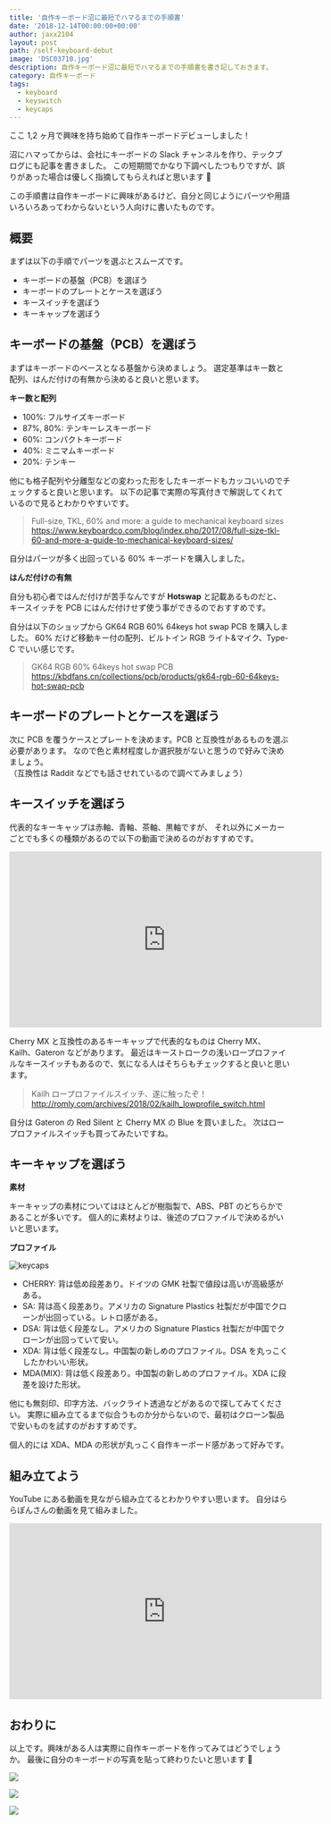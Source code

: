 ```yaml
---
title: '自作キーボード沼に最短でハマるまでの手順書'
date: '2018-12-14T00:00:00+00:00'
author: jaxx2104
layout: post
path: /self-keyboard-debut
image: 'DSC03710.jpg'
description: 自作キーボード沼に最短でハマるまでの手順書を書き記しておきます。
category: 自作キーボード
tags:
  - keyboard
  - keyswitch
  - keycaps
---
```


ここ 1,2 ヶ月で興味を持ち始めて自作キーボードデビューしました！

沼にハマってからは、会社にキーボードの Slack チャンネルを作り、テックブログにも記事を書きました。
この短期間でかなり下調べしたつもりですが、誤りがあった場合は優しく指摘してもらえればと思います 🙏

この手順書は自作キーボードに興味があるけど、自分と同じようにパーツや用語いろいろあってわからないという人向けに書いたものです。

## 概要

まずは以下の手順でパーツを選ぶとスムーズです。

- キーボードの基盤（PCB）を選ぼう
- キーボードのプレートとケースを選ぼう
- キースイッチを選ぼう
- キーキャップを選ぼう

<!--more-->

## キーボードの基盤（PCB）を選ぼう

まずはキーボードのベースとなる基盤から決めましょう。
選定基準はキー数と配列、はんだ付けの有無から決めると良いと思います。

**キー数と配列**

- 100%: フルサイズキーボード
- 87%, 80%: テンキーレスキーボード
- 60%: コンパクトキーボード
- 40%: ミニマムキーボード
- 20%: テンキー

他にも格子配列や分離型などの変わった形をしたキーボードもカッコいいのでチェックすると良いと思います。
以下の記事で実際の写真付きで解説してくれているので見るとわかりやすいです。

> Full-size, TKL, 60% and more: a guide to mechanical keyboard sizes
> https://www.keyboardco.com/blog/index.php/2017/08/full-size-tkl-60-and-more-a-guide-to-mechanical-keyboard-sizes/

自分はパーツが多く出回っている 60% キーボードを購入しました。

**はんだ付けの有無**

自分も初心者ではんだ付けが苦手なんですが **Hotswap** と記載あるものだと、
キースイッチを PCB にはんだ付けせず使う事ができるのでおすすめです。

自分は以下のショップから GK64 RGB 60% 64keys hot swap PCB を購入しました。
60% だけど移動キー付の配列、ビルトイン RGB ライト&マイク、Type-C でいい感じです。

> GK64 RGB 60% 64keys hot swap PCB
> https://kbdfans.cn/collections/pcb/products/gk64-rgb-60-64keys-hot-swap-pcb

## キーボードのプレートとケースを選ぼう

次に PCB を覆うケースとプレートを決めます。PCB と互換性があるものを選ぶ必要があります。
なので色と素材程度しか選択肢がないと思うので好みで決めましょう。  
（互換性は Raddit などでも話させれているので調べてみましょう）

## キースイッチを選ぼう

代表的なキーキャップは赤軸、青軸、茶軸、黒軸ですが、
それ以外にメーカーごとでも多くの種類があるので以下の動画で決めるのがおすすめです。

<iframe width="560" height="315" src="https://www.youtube.com/embed/_N7adWvQDM4" frameborder="0" allow="accelerometer; autoplay; encrypted-media; gyroscope; picture-in-picture" allowfullscreen></iframe>

Cherry MX と互換性のあるキーキャップで代表的なものは Cherry MX、Kailh、Gateron などがあります。
最近はキーストロークの浅いロープロファイルなキースイッチもあるので、気になる人はそちらもチェックすると良いと思います。

> Kailh ロープロファイルスイッチ、遂に触ったぞ！
> http://romly.com/archives/2018/02/kailh_lowprofile_switch.html

自分は Gateron の Red Silent と Cherry MX の Blue を買いました。
次はロープロファイルスイッチも買ってみたいですね。

## キーキャップを選ぼう

**素材**

キーキャップの素材についてはほとんどが樹脂製で、ABS、PBT のどちらかであることが多いです。
個人的に素材よりは、後述のプロファイルで決めるがいいと思います。

**プロファイル**

![keycaps](./keycaps.png)

- CHERRY: 背は低め段差あり。ドイツの GMK 社製で値段は高いが高級感がある。
- SA: 背は高く段差あり。アメリカの Signature Plastics 社製だが中国でクローンが出回っている。レトロ感がある。
- DSA: 背は低く段差なし。アメリカの Signature Plastics 社製だが中国でクローンが出回っていて安い。
- XDA: 背は低く段差なし。中国製の新しめのプロファイル。DSA を丸っこくしたかわいい形状。
- MDA(MIX): 背は低く段差あり。中国製の新しめのプロファイル。XDA に段差を設けた形状。

他にも無刻印、印字方法、バックライト透過などがあるので探してみてください。
実際に組み立てるまで似合うものか分からないので、最初はクローン製品で安いものを試すのがおすすめです。

個人的には XDA、MDA の形状が丸っこく自作キーボード感があって好みです。

## 組み立てよう

YouTube にある動画を見ながら組み立てるとわかりやすい思います。
自分はららぽんさんの動画を見て組みました。

<iframe width="560" height="315" src="https://www.youtube.com/embed/nk5DdSI1zNg" frameborder="0" allow="accelerometer; autoplay; encrypted-media; gyroscope; picture-in-picture" allowfullscreen></iframe>

## おわりに

以上です。興味がある人は実際に自作キーボードを作ってみてはどうでしょうか。
最後に自分のキーボードの写真を貼って終わりたいと思います 🙋

![](./DSC03715.jpg)

![](./DSC03716.jpg)

![](./DSC03708.jpg)
